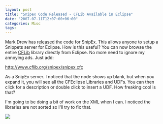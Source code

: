```yaml
---
layout: post
title: "Snipex Code Released - CFLib Available in Eclipse"
date: "2007-07-11T12:07:00+06:00"
categories: Misc 
tags: 
---
```


Mark Drew has <a href="http://www.markdrew.co.uk/blog/index.cfm/2007/7/11/CFEclipses-SnipEx-server-components-released">released</a> the code for SnipEx. This allows anyone to setup a Snippets server for Eclipse. How is this useful? You can now browse the entire <a href="http://www.cflib.org">CFLib</a> library directly from Eclipse. No more need to ignore my annoying ads. Just add:

http://www.cflib.org/snipex/snipex.cfc

As a SnipEx server. I noticed that the node shows up blank, but when you expand it, you will see all the CFEclipse Libraries and UDFs. You can then click for a description or double click to insert a UDF. How freaking cool is that?

I'm going to be doing a bit of work on the XML when I can. I noticed the libraries are not sorted so I'll try to fix that. 

<img src="https://static.raymondcamden.com/images/cfecflib.jpg">